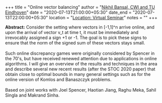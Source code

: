 +++
title = "Online vector balancing"
author = "<a href="https://www.win.tue.nl/~nikhil/" target="_blank">Nikhil Bansal, CWI and TU Eindhoven</a>"
date = "2020-07-13T21:00:00+05:30"
date_end = "2020-07-13T22:00:00+05:30"
location = "<a href="#">Location: Virtual Seminar</a>"
notes = ""
+++

<b>Abstract:</b>
Consider the setting where vectors in [-1,1]^n  arrive online, and upon the arrival of vector v_t at time t, it must be immediately and irrevocably assigned a sign +1 or -1. The goal is to pick these signs to ensure that the norm of the signed sum of these vectors stays small.
<br><br>
Such online discrepancy games were originally considered by Spencer in the 70's, but have received renewed attention due to applications in online algorithms.  I will give an overview of the results and techniques in the area and describe several new recent results (after the STOC 2020 paper)  that obtain close to optimal bounds in many general settings such as for the online version of Komlos and Banaszczyk problems.
<br><br>
Based on joint works with Joel Spencer, Haotian Jiang, Raghu Meka, Sahil Singla and Makrand Sinha.